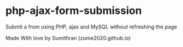 # php-ajax-form-submission
Submit a from using PHP, ajax and MySQL without refreshing the page

Made With love by Sumithran (zume2020.github.io)
